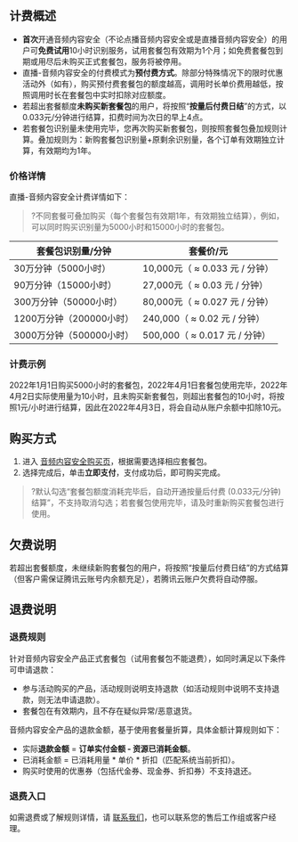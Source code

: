 ## 计费概述
- **首次**开通音频内容安全（不论点播音频内容安全或是直播音频内容安全）的用户可**免费试用**10小时识别服务，试用套餐包有效期为1个月；如免费套餐包到期或用尽后未购买正式套餐包，服务将被停用。
- 直播-音频内容安全的付费模式为**预付费方式**。除部分特殊情况下的限时优惠活动外（如有），购买预付费套餐包的额度越高，调用时长单价费用越低，按照调用时长在套餐包中实时扣除对应额度。
- 若超出套餐额度**未购买新套餐包**的用户，将按照“**按量后付费日结**”的方式，以0.033元/分钟进行结算，扣费时间为次日的早上4点。
- 若套餐包识别量未使用完毕，您再次购买新套餐包，则按照套餐包叠加规则计算。叠加规则为：新购套餐包识别量+原剩余识别量，各个订单有效期独立计算，有效期均为1年。


### 价格详情
直播-音频内容安全计费详情如下：
>?不同套餐可叠加购买（每个套餐包有效期1年，有效期独立结算），例如，可以同时购买识别量为5000小时和15000小时的套餐包。


| 套餐包识别量/分钟        | 套餐价/元                      |
| ------------------------ | ------------------------------ |
| 30万分钟（5000小时）     | 10,000元（ ≈ 0.033 元 / 分钟） |
| 90万分钟（15000小时）    | 27,000元（ ≈ 0.03 元 / 分钟）  |
| 300万分钟（50000小时）   | 80,000元（ ≈ 0.027 元 / 分钟） |
| 1200万分钟（200000小时） | 240,000（ ≈ 0.02 元 / 分钟）   |
| 3000万分钟（500000小时） | 500,000（ ≈ 0.017 元 / 分钟）  |

### 计费示例
2022年1月1日购买5000小时的套餐包，2022年4月1日套餐包使用完毕，2022年4月2日实际使用量为10小时，且未购买新套餐包，则超出套餐包的10小时，将按照1元/小时进行结算，因此在2022年4月3日，将会自动从账户余额中扣除10元。



## 购买方式
1.	进入 [音频内容安全购买页](https://buy.cloud.tencent.com/lams)，根据需要选择相应套餐包。
2.	选择完成后，单击**立即支付**，支付成功后，即可购买完成。
>?默认勾选“套餐包额度消耗完毕后，自动开通按量后付费 (0.033元/分钟) 结算”，不支持取消勾选；若套餐包使用完毕，请及时重新购买套餐包进行使用。



## 欠费说明

若超出套餐额度，未继续新购套餐包的用户，将按照“按量后付费日结”的方式结算（但客户需保证腾讯云账号内余额充足），若腾讯云账户欠费将自动停服。

## 退费说明
### 退费规则
 针对音频内容安全产品正式套餐包（试用套餐包不能退费），如同时满足以下条件可申请退款：
- 参与活动购买的产品，活动规则说明支持退款（如活动规则中说明不支持退款，则无法申请退款）。
- 套餐包在有效期内，且不存在疑似异常/恶意退货。

音频内容安全产品的退款金额，基于使用套餐量折算，具体金额计算规则如下：
- 实际**退款金额** = **订单实付金额 - 资源已消耗金额**。
- 已消耗金额 = 已消耗用量 * 单价 * 折扣（匹配系统当前折扣）。
- 购买时使用的优惠券（包括代金券、现金券、折扣券）不支持退还。

### 退费入口
如需退费或了解规则详情，请 [联系我们](https://cloud.tencent.com/online-service?from=ticket-tab)，也可以联系您的售后工作组或客户经理。

